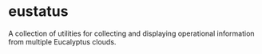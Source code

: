 eustatus
========

A collection of utilities for collecting and displaying operational information from multiple Eucalyptus clouds.
